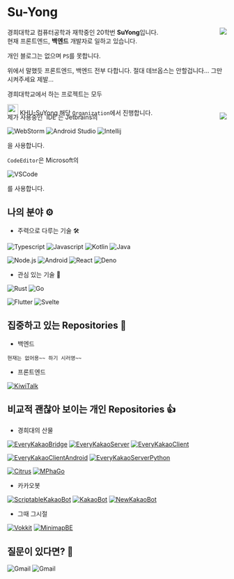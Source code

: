 # Su-Yong
<img align="right" src="https://github-readme-stats.vercel.app/api?username=su-yong&show_icons=true"/>
<div style="height: 195px;">
경희대학교 컴퓨터공학과 재학중인 20학번 <b>SuYong</b>입니다.<br/>
현재 프론트엔드, <b>백엔드</b> 개발자로 일하고 있습니다.

개인 블로그는 없으며 `PS`를 못합니다.

위에서 말했듯 프론트엔드, 백엔드 전부 다합니다. 절대 데브옵스는 안할겁니다...
그만 시켜주세요 제발...

경희대학교에서 하는 프로젝트는 모두

<img width="25px" height="25px" src="https://github.com/KHU-SuYong.png"> KHU-SuYong</img>
해당 `Organization`에서 진행합니다.

</div>

<img align="right" src="https://github-readme-stats.vercel.app/api/top-langs/?username=Su-Yong"/>
<div>
제가 사용중인 `IDE`는 Jetbrains의

![WebStorm](https://img.shields.io/badge/WebStorm-000?style=for-the-badge&logo=webstorm&logoColor=fff)
![Android Studio](https://img.shields.io/badge/Android_Studio-3DDC84?style=for-the-badge&logo=android%20studio&logoColor=fff)
![Intellij](https://img.shields.io/badge/Intellij-000?style=for-the-badge&logo=intellij%20idea&logoColor=fff)

을 사용합니다.
  
`CodeEditor`은 Microsoft의

![VSCode](https://img.shields.io/badge/Visual_Studio_Code-007acc?style=for-the-badge&logo=visual%20studio%20code&logoColor=fff&link=https://code.visualstudio.com/)

를 사용합니다.
</div>

## 나의 분야 ⚙️

* 주력으로 다루는 기술 🛠️

![Typescript](https://img.shields.io/badge/-Typescript-007acc?style=for-the-badge&logo=typescript&logoColor=fff)
![Javascript](https://img.shields.io/badge/-Javascript-f7df1e?style=for-the-badge&logo=javascript&logoColor=000)
![Kotlin](https://img.shields.io/badge/-Kotlin-0095d5?style=for-the-badge&logo=kotlin&logoColor=fff)
![Java](https://img.shields.io/badge/-Java-007396?style=for-the-badge&logo=java&logoColor=fff)

![Node.js](https://img.shields.io/badge/-Node.js-339933?style=for-the-badge&logo=node.js&logoColor=fff)
![Android](https://img.shields.io/badge/-Android-3ddc84?style=for-the-badge&logo=android&logoColor=fff)
![React](https://img.shields.io/badge/-React-61dafb?style=for-the-badge&logo=react&logoColor=000)
![Deno](https://img.shields.io/badge/-deno-000?style=for-the-badge&logo=deno&logoColor=fff)

* 관심 있는 기술 🎯

![Rust](https://img.shields.io/badge/-Rust-000?style=for-the-badge&logo=rust&logoColor=fff)
![Go](https://img.shields.io/badge/-Go-00add8?style=for-the-badge&logo=go&logoColor=fff)

![Flutter](https://img.shields.io/badge/-flutter-025698?style=for-the-badge&logo=flutter&logoColor=fff)
![Svelte](https://img.shields.io/badge/-svelte-FF3E00?style=for-the-badge&logo=svelte&logoColor=fff)

## 집중하고 있는 Repositories 🎯

* 백엔드

`현재는 없어용~~ 하기 시러영~~`

* 프론트엔드

[![KiwiTalk](https://github-readme-stats.vercel.app/api/pin/?username=KiwiTalk&repo=KiwiTalk)](https://github.com/KiwiTalk/KiwiTalk)

## 비교적 괜찮아 보이는 개인 Repositories 👍

* 경희대의 산물

[![EveryKakaoBridge](https://github-readme-stats.vercel.app/api/pin/?username=khu-suyong&repo=linux-kakaotalk-android)](https://github.com/khu-suyong/linux-kakaotalk-android)
[![EveryKakaoServer](https://github-readme-stats.vercel.app/api/pin/?username=khu-suyong&repo=every-kakao-server)](https://github.com/khu-suyong/every-kakao-server)
[![EveryKakaoClient](https://github-readme-stats.vercel.app/api/pin/?username=khu-suyong&repo=every-kakao-client)](https://github.com/khu-suyong/every-kakao-client)

[![EveryKakaoClientAndroid](https://github-readme-stats.vercel.app/api/pin/?username=khu-suyong&repo=linux-kakaotalk-client-android)](https://github.com/khu-suyong/linux-kakaotalk-client-android)
[![EveryKakaoServerPython](https://github-readme-stats.vercel.app/api/pin/?username=khu-suyong&repo=linux-kakaotalk-server)](https://github.com/khu-suyong/linux-kakaotalk-server)

[![Citrus](https://github-readme-stats.vercel.app/api/pin/?username=design-thinking-6&repo=citrus)](https://github.com/design-thinking-6/citrus)
[![MPhaGo](https://github-readme-stats.vercel.app/api/pin/?username=design-thinking-6&repo=mphago)](https://github.com/design-thinking-6/mphago)

* 카카오봇

[![ScriptableKakaoBot](https://github-readme-stats.vercel.app/api/pin/?username=su-yong&repo=ScriptableKakaoBot)](https://github.com/Su-Yong/ScriptableKakaoBot)
[![KakaoBot](https://github-readme-stats.vercel.app/api/pin/?username=su-yong&repo=kakaobot)](https://github.com/Su-Yong/KakaoBot)
[![NewKakaoBot](https://github-readme-stats.vercel.app/api/pin/?username=su-yong&repo=newkakaobot)](https://github.com/Su-Yong/NewKakaoBot)

* 그때 그시절

[![Vokkit](https://github-readme-stats.vercel.app/api/pin/?username=vokkit&repo=vokkit-old)](https://github.com/Vokkit/Vokkit-old)
[![MinimapBE](https://github-readme-stats.vercel.app/api/pin/?username=organization&repo=minimapbe)](https://github.com/organization/minimapbe)

## 질문이 있다면? 🤔

![Gmail](https://img.shields.io/badge/simssy2205@gmail.com-Main-d14836?style=for-the-badge&logo=gmail&link=mailto:simssy2205@gmail.com)
![Gmail](https://img.shields.io/badge/tlasy2205@khu.ac.kr-Univ-d14836?style=for-the-badge&logo=gmail&link=mailto:tlasy2205@khu.ac.kr)
